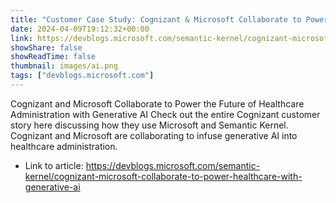 ```yaml
---
title: "Customer Case Study: Cognizant & Microsoft Collaborate to Power Healthcare with Generative AI"
date: 2024-04-09T19:12:32+00:00
link: https://devblogs.microsoft.com/semantic-kernel/cognizant-microsoft-collaborate-to-power-healthcare-with-generative-ai
showShare: false
showReadTime: false
thumbnail: images/ai.png
tags: ["devblogs.microsoft.com"]
---
```

Cognizant and Microsoft Collaborate to Power the Future of Healthcare Administration with Generative AI Check out the entire Cognizant customer story here discussing how they use Microsoft and Semantic Kernel. Cognizant and Microsoft are collaborating to infuse generative AI into healthcare administration.

- Link to article: https://devblogs.microsoft.com/semantic-kernel/cognizant-microsoft-collaborate-to-power-healthcare-with-generative-ai